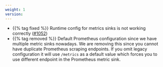 ```yaml
---
weight: 1
version:
---
```


- {{% tag fixed %}} Runtime config for metrics sinks is not working correctly ([#1052](https://github.com/tomkerkhove/promitor/issues/1052))
- {{% tag removed %}} Default Prometheus configuration since we have multiple metric sinks nowadays. We are removing
 this since you cannot have duplicate Prometheus scraping endpoints. If you omit legacy configuration it will use
  `/metrics` as a default value which forces you to use different endpoint in the Prometheus metric sink.
